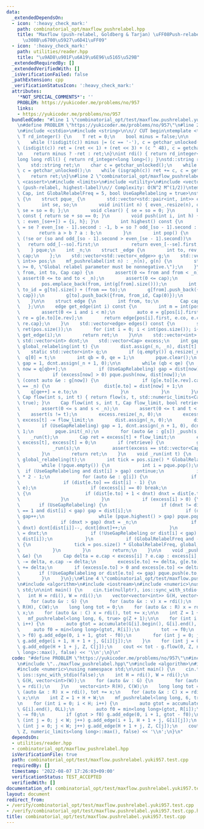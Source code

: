 ```yaml
---
data:
  _extendedDependsOn:
  - icon: ':heavy_check_mark:'
    path: combinatorial_opt/maxflow_pushrelabel.hpp
    title: "Maxflow (push-relabel, Goldberg & Tarjan) \uFF08Push-relabel \u306B\u3088\
      \u308B\u6700\u5927\u6D41\uFF09"
  - icon: ':heavy_check_mark:'
    path: utilities/reader.hpp
    title: "\u9AD8\u901F\u6A19\u6E96\u5165\u529B"
  _extendedRequiredBy: []
  _extendedVerifiedWith: []
  _isVerificationFailed: false
  _pathExtension: cpp
  _verificationStatusIcon: ':heavy_check_mark:'
  attributes:
    '*NOT_SPECIAL_COMMENTS*': ''
    PROBLEM: https://yukicoder.me/problems/no/957
    links:
    - https://yukicoder.me/problems/no/957
  bundledCode: "#line 1 \"combinatorial_opt/test/maxflow.pushrelabel.yuki957.test.cpp\"\
    \n#define PROBLEM \"https://yukicoder.me/problems/no/957\"\n#line 2 \"utilities/reader.hpp\"\
    \n#include <cstdio>\n#include <string>\n\n// CUT begin\ntemplate <typename T>\
    \ T rd_integer() {\n    T ret = 0;\n    bool minus = false;\n\n    char c = getchar_unlocked();\n\
    \    while (!isdigit(c)) minus |= (c == '-'), c = getchar_unlocked();\n    while\
    \ (isdigit(c)) ret = (ret << 1) + (ret << 3) + (c ^ 48), c = getchar_unlocked();\n\
    \n    return minus ? -ret : ret;\n}\nint rdi() { return rd_integer<int>(); }\n\
    long long rdll() { return rd_integer<long long>(); }\nstd::string rdstr() {\n\
    \    std::string ret;\n    char c = getchar_unlocked();\n    while (!isgraph(c))\
    \ c = getchar_unlocked();\n    while (isgraph(c)) ret += c, c = getchar_unlocked();\n\
    \    return ret;\n}\n#line 2 \"combinatorial_opt/maxflow_pushrelabel.hpp\"\n#include\
    \ <cassert>\n#include <limits>\n#include <utility>\n#include <vector>\n\n// Maxflow\
    \ (push-relabel, highest-label)\n// Complexity: O(N^2 M^(1/2))\ntemplate <class\
    \ Cap, int GlobalRelabelFreq = 5, bool UseGapRelabeling = true>\nstruct mf_pushrelabel\
    \ {\n    struct pque_ {\n        std::vector<std::pair<int, int>> even_, odd_;\n\
    \        int se, so;\n        void init(int n) { even_.resize(n), odd_.resize(n),\
    \ se = so = 0; };\n        void clear() { se = so = 0; }\n        bool empty()\
    \ const { return se + so == 0; }\n        void push(int i, int h) { (h & 1 ? odd_[so++]\
    \ : even_[se++]) = {i, h}; }\n        int highest() const {\n            int a\
    \ = se ? even_[se - 1].second : -1, b = so ? odd_[so - 1].second : -1;\n     \
    \       return a > b ? a : b;\n        }\n        int pop() {\n            if\
    \ (!se or (so and odd_[so - 1].second > even_[se - 1].second))\n             \
    \   return odd_[--so].first;\n            return even_[--se].first;\n        }\n\
    \    } pque;\n    int _n;\n    struct _edge {\n        int to, rev;\n        Cap\
    \ cap;\n    };\n    std::vector<std::vector<_edge>> g;\n    std::vector<std::pair<int,\
    \ int>> pos;\n    mf_pushrelabel(int n) : _n(n), g(n) {\n        static_assert(GlobalRelabelFreq\
    \ >= 0, \"Global relabel parameter must be nonnegative.\");\n    }\n    int add_edge(int\
    \ from, int to, Cap cap) {\n        assert(0 <= from and from < _n);\n       \
    \ assert(0 <= to and to < _n);\n        assert(0 <= cap);\n        int m = int(pos.size());\n\
    \        pos.emplace_back(from, int(g[from].size()));\n        int from_id = g[from].size(),\
    \ to_id = g[to].size() + (from == to);\n        g[from].push_back({to, to_id,\
    \ cap});\n        g[to].push_back({from, from_id, Cap(0)});\n        return m;\n\
    \    }\n\n    struct edge {\n        int from, to;\n        Cap cap, flow;\n \
    \   };\n\n    edge get_edge(int i) const {\n        int m = int(pos.size());\n\
    \        assert(0 <= i and i < m);\n        auto e = g[pos[i].first][pos[i].second],\
    \ re = g[e.to][e.rev];\n        return edge{pos[i].first, e.co, e.cap + re.cap,\
    \ re.cap};\n    }\n    std::vector<edge> edges() const {\n        std::vector<edge>\
    \ ret(pos.size());\n        for (int i = 0; i < int(pos.size()); i++) ret[i] =\
    \ get_edge(i);\n        return ret;\n    }\n\n    std::vector<int> dist;\n   \
    \ std::vector<int> dcnt;\n    std::vector<Cap> excess;\n    int gap;\n    void\
    \ global_relabeling(int t) {\n        dist.assign(_n, _n), dist[t] = 0;\n    \
    \    static std::vector<int> q;\n        if (q.empty()) q.resize(_n);\n      \
    \  q[0] = t;\n        int qb = 0, qe = 1;\n        pque.clear();\n        if (UseGapRelabeling)\
    \ gap = 1, dcnt.assign(_n + 1, 0);\n\n        while (qb < qe) {\n            int\
    \ now = q[qb++];\n            if (UseGapRelabeling) gap = dist[now] + 1, dcnt[dist[now]]++;\n\
    \            if (excess[now] > 0) pque.push(now, dist[now]);\n            for\
    \ (const auto &e : g[now]) {\n                if (g[e.to][e.rev].cap and dist[e.to]\
    \ == _n) {\n                    dist[e.to] = dist[now] + 1;\n                \
    \    q[qe++] = e.to;\n                }\n            }\n        }\n    }\n   \
    \ Cap flow(int s, int t) { return flow(s, t, std::numeric_limits<Cap>::max(),\
    \ true); }\n    Cap flow(int s, int t, Cap flow_limit, bool retrieve = true) {\n\
    \        assert(0 <= s and s < _n);\n        assert(0 <= t and t < _n);\n    \
    \    assert(s != t);\n        excess.resize(_n, 0);\n        excess[s] += flow_limit,\
    \ excess[t] -= flow_limit;\n        dist.assign(_n, 0);\n        dist[s] = _n;\n\
    \        if (UseGapRelabeling) gap = 1, dcnt.assign(_n + 1, 0), dcnt[0] = _n -\
    \ 1;\n        pque.init(_n);\n        for (auto &e : g[s]) _push(s, e);\n    \
    \    _run(t);\n        Cap ret = excess[t] + flow_limit;\n        excess[s] +=\
    \ excess[t], excess[t] = 0;\n        if (retrieve) {\n            global_relabeling(s);\n\
    \            _run(s);\n            assert(excess == std::vector<Cap>(_n, 0));\n\
    \        }\n        return ret;\n    }\n    void _run(int t) {\n        if (GlobalRelabelFreq)\
    \ global_relabeling(t);\n        int tick = pos.size() * GlobalRelabelFreq;\n\
    \        while (!pque.empty()) {\n            int i = pque.pop();\n          \
    \  if (UseGapRelabeling and dist[i] > gap) continue;\n            int dnxt = _n\
    \ * 2 - 1;\n            for (auto &e : g[i]) {\n                if (!e.cap) continue;\n\
    \                if (dist[e.to] == dist[i] - 1) {\n                    _push(i,\
    \ e);\n                    if (excess[i] == 0) break;\n                } else\
    \ {\n                    if (dist[e.to] + 1 < dnxt) dnxt = dist[e.to] + 1;\n \
    \               }\n            }\n            if (excess[i] > 0) {\n         \
    \       if (UseGapRelabeling) {\n                    if (dnxt != dist[i] and dcnt[dist[i]]\
    \ == 1 and dist[i] < gap) gap = dist[i];\n                    if (dnxt == gap)\
    \ gap++;\n                    while (pque.highest() > gap) pque.pop();\n     \
    \               if (dnxt > gap) dnxt = _n;\n                    if (dist[i] !=\
    \ dnxt) dcnt[dist[i]]--, dcnt[dnxt]++;\n                }\n                dist[i]\
    \ = dnxt;\n                if (!UseGapRelabeling or dist[i] < gap) pque.push(i,\
    \ dist[i]);\n            }\n            if (GlobalRelabelFreq and --tick == 0)\
    \ {\n                tick = pos.size() * GlobalRelabelFreq, global_relabeling(t);\n\
    \            }\n        }\n        return;\n    }\n\n    void _push(int i, _edge\
    \ &e) {\n        Cap delta = e.cap < excess[i] ? e.cap : excess[i];\n        excess[i]\
    \ -= delta, e.cap -= delta;\n        excess[e.to] += delta, g[e.to][e.rev].cap\
    \ += delta;\n        if (excess[e.to] > 0 and excess[e.to] <= delta) {\n     \
    \       if (!UseGapRelabeling or dist[e.to] <= gap) pque.push(e.to, dist[e.to]);\n\
    \        }\n    }\n};\n#line 4 \"combinatorial_opt/test/maxflow.pushrelabel.yuki957.test.cpp\"\
    \n#include <algorithm>\n#include <iostream>\n#include <numeric>\nusing namespace\
    \ std;\n\nint main() {\n    cin.tie(nullptr), ios::sync_with_stdio(false);\n \
    \   int H = rdi(), W = rdi();\n    vector<vector<int>> G(H, vector<int>(W));\n\
    \    for (auto &v : G) {\n        for (auto &x : v) x = rdi();\n    }\n    vector<int>\
    \ R(H), C(W);\n    long long tot = 0;\n    for (auto &x : R) x = rdi(), tot +=\
    \ x;\n    for (auto &x : C) x = rdi(), tot += x;\n\n    int Z = 1 + H + W;\n \
    \   mf_pushrelabel<long long, 6, true> g(Z + 1);\n\n    for (int i = 0; i < H;\
    \ i++) {\n        auto gtot = accumulate(G[i].begin(), G[i].end(), 0LL);\n   \
    \     auto f0 = min<long long>(gtot, R[i]);\n        tot -= f0;\n        if (gtot\
    \ > f0) g.add_edge(0, i + 1, gtot - f0);\n        for (int j = 0; j < W; j++)\
    \ g.add_edge(i + 1, H + 1 + j, G[i][j]);\n    }\n    for (int j = 0; j < W; j++)\
    \ g.add_edge(H + 1 + j, Z, C[j]);\n    cout << tot - g.flow(0, Z, numeric_limits<long\
    \ long>::max(), false) << '\\n';\n}\n"
  code: "#define PROBLEM \"https://yukicoder.me/problems/no/957\"\n#include \"../../utilities/reader.hpp\"\
    \n#include \"../maxflow_pushrelabel.hpp\"\n#include <algorithm>\n#include <iostream>\n\
    #include <numeric>\nusing namespace std;\n\nint main() {\n    cin.tie(nullptr),\
    \ ios::sync_with_stdio(false);\n    int H = rdi(), W = rdi();\n    vector<vector<int>>\
    \ G(H, vector<int>(W));\n    for (auto &v : G) {\n        for (auto &x : v) x\
    \ = rdi();\n    }\n    vector<int> R(H), C(W);\n    long long tot = 0;\n    for\
    \ (auto &x : R) x = rdi(), tot += x;\n    for (auto &x : C) x = rdi(), tot +=\
    \ x;\n\n    int Z = 1 + H + W;\n    mf_pushrelabel<long long, 6, true> g(Z + 1);\n\
    \n    for (int i = 0; i < H; i++) {\n        auto gtot = accumulate(G[i].begin(),\
    \ G[i].end(), 0LL);\n        auto f0 = min<long long>(gtot, R[i]);\n        tot\
    \ -= f0;\n        if (gtot > f0) g.add_edge(0, i + 1, gtot - f0);\n        for\
    \ (int j = 0; j < W; j++) g.add_edge(i + 1, H + 1 + j, G[i][j]);\n    }\n    for\
    \ (int j = 0; j < W; j++) g.add_edge(H + 1 + j, Z, C[j]);\n    cout << tot - g.flow(0,\
    \ Z, numeric_limits<long long>::max(), false) << '\\n';\n}\n"
  dependsOn:
  - utilities/reader.hpp
  - combinatorial_opt/maxflow_pushrelabel.hpp
  isVerificationFile: true
  path: combinatorial_opt/test/maxflow.pushrelabel.yuki957.test.cpp
  requiredBy: []
  timestamp: '2022-08-07 17:26:03+09:00'
  verificationStatus: TEST_ACCEPTED
  verifiedWith: []
documentation_of: combinatorial_opt/test/maxflow.pushrelabel.yuki957.test.cpp
layout: document
redirect_from:
- /verify/combinatorial_opt/test/maxflow.pushrelabel.yuki957.test.cpp
- /verify/combinatorial_opt/test/maxflow.pushrelabel.yuki957.test.cpp.html
title: combinatorial_opt/test/maxflow.pushrelabel.yuki957.test.cpp
---
```

